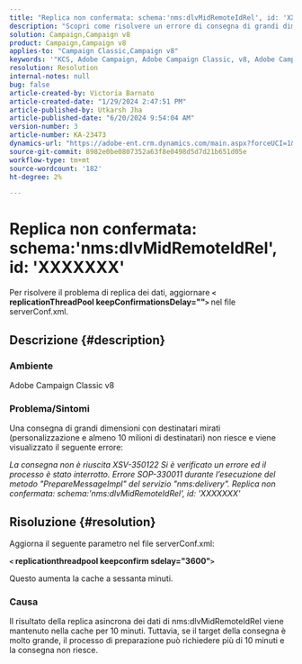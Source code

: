 ```yaml
---
title: "Replica non confermata: schema:'nms:dlvMidRemoteIdRel', id: 'XXXXXXX'"
description: "Scopri come risolvere un errore di consegna di grandi dimensioni."
solution: Campaign,Campaign v8
product: Campaign,Campaign v8
applies-to: "Campaign Classic,Campaign v8"
keywords: '"KCS, Adobe Campaign, Adobe Campaign Classic, v8, Adobe Campaign Classic v8, la consegna non riesce con "Replica non confermata: schema:nms:dlvMidRemoteIdRel, id: xxxxxx''"'
resolution: Resolution
internal-notes: null
bug: false
article-created-by: Victoria Barnato
article-created-date: "1/29/2024 2:47:51 PM"
article-published-by: Utkarsh Jha
article-published-date: "6/20/2024 9:54:04 AM"
version-number: 3
article-number: KA-23473
dynamics-url: "https://adobe-ent.crm.dynamics.com/main.aspx?forceUCI=1&pagetype=entityrecord&etn=knowledgearticle&id=4d4c725f-b5be-ee11-9079-6045bd0065b6"
source-git-commit: 8982e0be0807352a63f8e0498d5d7d21b651d05e
workflow-type: tm+mt
source-wordcount: '182'
ht-degree: 2%

---
```


# Replica non confermata: schema:&#39;nms:dlvMidRemoteIdRel&#39;, id: &#39;XXXXXXX&#39;


Per risolvere il problema di replica dei dati, aggiornare <b>`<` replicationThreadPool keepConfirmationsDelay=&quot;&quot;`>` </b> nel file serverConf.xml.

## Descrizione {#description}


### Ambiente

Adobe Campaign Classic v8

### Problema/Sintomi

Una consegna di grandi dimensioni con destinatari mirati (personalizzazione e almeno 10 milioni di destinatari) non riesce e viene visualizzato il seguente errore:

*La consegna non è riuscita XSV-350122 Si è verificato un errore ed il processo è stato interrotto. Errore SOP-330011 durante l’esecuzione del metodo &quot;PrepareMessageImpl&quot; del servizio &quot;nms:delivery&quot;. Replica non confermata: schema:&#39;nms:dlvMidRemoteIdRel&#39;, id: &#39;XXXXXXX&#39;*


## Risoluzione {#resolution}


Aggiorna il seguente parametro nel file serverConf.xml:

<b>`<` replicationthreadpool keepconfirm sdelay=&quot;3600&quot;`>` </b>

Questo aumenta la cache a sessanta minuti.

### Causa

Il risultato della replica asincrona dei dati di nms:dlvMidRemoteIdRel viene mantenuto nella cache per 10 minuti. Tuttavia, se il target della consegna è molto grande, il processo di preparazione può richiedere più di 10 minuti e la consegna non riesce.
